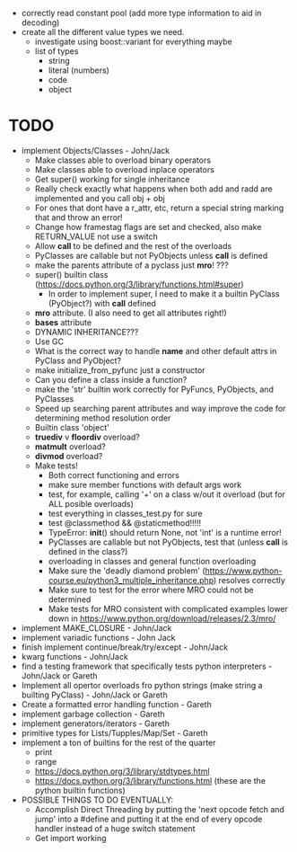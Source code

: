 
 - correctly read constant pool (add more type information to aid in decoding)
 - create all the different value types we need.
    - investigate using boost::variant for everything maybe
    - list of types
        - string
        - literal (numbers)
        - code
        - object

# TODO
 - implement Objects/Classes - John/Jack
    - Make classes able to overload binary operators
    - Make classes able to overload inplace operators
    - Get super() working for single inheritance
    - Really check exactly what happens when both add and radd are implemented and you call obj + obj
    - For ones that dont have a r_attr, etc, return a special string marking that and throw an error!
    - Change how framestag flags are set and checked, also make RETURN_VALUE not use a switch
    - Allow __call__ to be defined and the rest of the overloads
    - PyClasses are callable but not PyObjects unless __call__ is defined
    - make the parents attribute of a pyclass just __mro__! ???
    - super() builtin class (https://docs.python.org/3/library/functions.html#super)
        - In order to implement super, I need to make it a builtin PyClass (PyObject?) with __call__ defined
    - __mro__ attribute. (I also need to get all attributes right!)
    - __bases__ attribute
    - DYNAMIC INHERITANCE???
    - Use GC
    - What is the correct way to handle __name__ and other default attrs in PyClass and PyObject?
    - make initialize_from_pyfunc just a constructor
    - Can you define a class inside a function?
    - make the 'str' builtin work correctly for PyFuncs, PyObjects, and PyClasses
    - Speed up searching parent attributes and way improve the code for determining method resolution order
    - Builtin class 'object'
    - __truediv__ v __floordiv__ overload?
    - __matmult__ overload?
    - __divmod__ overload?
    - Make tests!
        - Both correct functioning and errors
        - make sure member functions with default args work
        - test, for example, calling '+' on a class w/out it overload (but for ALL posible overloads)
        - test everything in classes_test.py for sure
        - test @classmethod &&  @staticmethod!!!!!
        - TypeError: __init__() should return None, not 'int' is a runtime error!
        - PyClasses are callable but not PyObjects, test that (unless __call__ is defined in the class?)
        - overloading in classes and general function overloading
        - Make sure the 'deadly diamond problem' (https://www.python-course.eu/python3_multiple_inheritance.php) resolves correctly
        - Make sure to test for the error where MRO could not be determined
        - Make tests for MRO consistent with complicated examples lower down in https://www.python.org/download/releases/2.3/mro/
 - implement MAKE_CLOSURE - John/Jack
 - implement variadic functions - John Jack
 - finish implement continue/break/try/except - John/Jack
 - kwarg functions - John/Jack
 - find a testing framework that specifically tests python interpreters - John/Jack or Gareth
 - Implement all opertor overloads fro python strings (make string a builting PyClass) - John/Jack or Gareth
 - Create a formatted error handling function - Gareth
 - implement garbage collection - Gareth
 - implement generators/iterators - Gareth
 - primitive types for Lists/Tupples/Map/Set - Gareth
 - implement a ton of builtins for the rest of the quarter
    - print 
    - range
    - https://docs.python.org/3/library/stdtypes.html
    - https://docs.python.org/3/library/functions.html (these are the python builtin functions)
- POSSIBLE THINGS TO DO EVENTUALLY:
    - Accomplish Direct Threading by putting the 'next opcode fetch and jump' into a #define and
      putting it at the end of every opcode handler instead of a huge switch statement
    - Get import working
